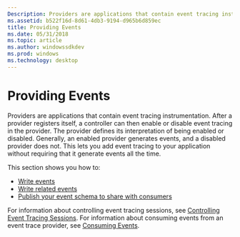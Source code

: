 ```yaml
---
Description: Providers are applications that contain event tracing instrumentation.
ms.assetid: b522f16d-8d61-4db3-9194-d965b6d859ec
title: Providing Events
ms.date: 05/31/2018
ms.topic: article
ms.author: windowssdkdev
ms.prod: windows
ms.technology: desktop
---
```


# Providing Events

Providers are applications that contain event tracing instrumentation. After a provider registers itself, a controller can then enable or disable event tracing in the provider. The provider defines its interpretation of being enabled or disabled. Generally, an enabled provider generates events, and a disabled provider does not. This lets you add event tracing to your application without requiring that it generate events all the time.

This section shows you how to:

-   [Write events](writing-events.md)
-   [Write related events](writing-related-events-in-an-end-to-end-scenario.md)
-   [Publish your event schema to share with consumers](publishing-your-event-schema.md)

For information about controlling event tracing sessions, see [Controlling Event Tracing Sessions](controlling-event-tracing-sessions.md). For information about consuming events from an event trace provider, see [Consuming Events](consuming-events.md).

 

 



